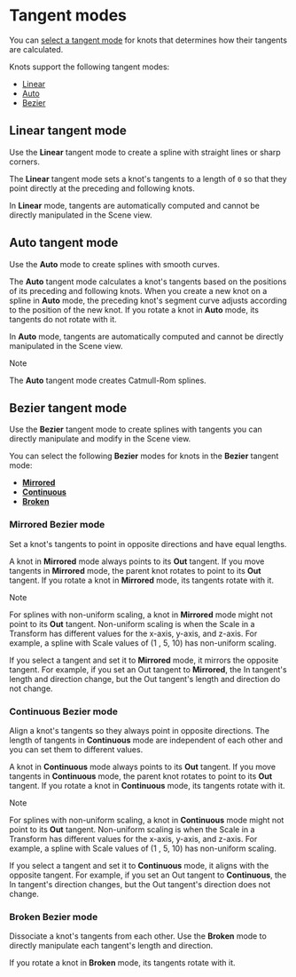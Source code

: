 # Tangent modes

You can [select a tangent mode](select-tangent-mode.md) for knots that determines how their tangents are calculated.

Knots support the following tangent modes:

* [Linear](#linear-tangent-mode)
* [Auto](#auto-tangent-mode)
* [Bezier](#bezier-tangent-mode)


## Linear tangent mode

Use the **Linear** tangent mode to create a spline with straight lines or sharp corners.

The **Linear** tangent mode sets a knot's tangents to a length of `0` so that they point directly at the preceding and following knots.

In **Linear** mode, tangents are automatically computed and cannot be directly manipulated in the Scene view.

## Auto tangent mode

Use the **Auto** mode to create splines with smooth curves.

The **Auto** tangent mode calculates a knot's tangents based on the positions of its preceding and following knots. When you create a new knot on a spline in **Auto** mode, the preceding knot's segment curve adjusts according to the position of the new knot. If you rotate a knot in **Auto** mode, its tangents do not rotate with it.

In **Auto** mode, tangents are automatically computed and cannot be directly manipulated in the Scene view.

> [!NOTE]
> The **Auto** tangent mode creates Catmull-Rom splines.


## Bezier tangent mode

Use the **Bezier** tangent mode to create splines with tangents you can directly manipulate and modify in the Scene view.

You can select the following **Bezier** modes for knots in the **Bezier** tangent mode:

* [**Mirrored**](#mirrored-bezier-mode)
* [**Continuous**](#continuous-bezier-mode)
* [**Broken**](#broken-bezier-moode)

### Mirrored Bezier mode

Set a knot's tangents to point in opposite directions and have equal lengths.

A knot in **Mirrored** mode always points to its **Out** tangent. If you move tangents in **Mirrored** mode, the parent knot rotates to point to its **Out** tangent. If you rotate a knot in **Mirrored** mode, its tangents rotate with it.

> [!NOTE]
> For splines with non-uniform scaling, a knot in **Mirrored** mode might not point to its **Out** tangent. Non-uniform scaling is when the Scale in a Transform has different values for the x-axis, y-axis, and z-axis. For example, a spline with Scale values of (1 , 5, 10) has non-uniform scaling.

If you select a tangent and set it to **Mirrored** mode, it mirrors the opposite tangent. For example, if you set an Out tangent to **Mirrored**, the In tangent's length and direction change, but the Out tangent's length and direction do not change.

### Continuous Bezier mode

Align a knot's tangents so they always point in opposite directions. The length of tangents in **Continuous** mode are independent of each other and you can set them to different values.

A knot in **Continuous** mode always points to its **Out** tangent. If you move tangents in **Continuous** mode, the parent knot rotates to point to its **Out** tangent. If you rotate a knot in **Continuous** mode, its tangents rotate with it.

> [!NOTE]
> For splines with non-uniform scaling, a knot in **Continuous** mode might not point to its **Out** tangent. Non-uniform scaling is when the Scale in a Transform has different values for the x-axis, y-axis, and z-axis. For example, a spline with Scale values of (1 , 5, 10) has non-uniform scaling.

If you select a tangent and set it to **Continuous** mode, it aligns with the opposite tangent. For example, if you set an Out tangent to **Continuous**, the In tangent's direction changes, but the Out tangent's direction does not change.

### Broken Bezier mode

Dissociate a knot's tangents from each other. Use the **Broken** mode to  directly manipulate each tangent's length and direction.

If you rotate a knot in **Broken** mode, its tangents rotate with it.

